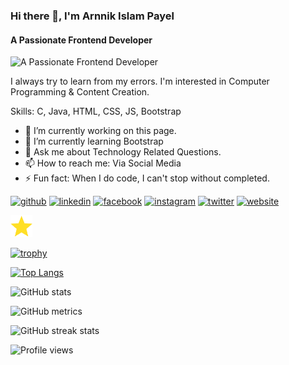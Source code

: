 ### Hi there 👋, I'm Arnnik Islam Payel
#### A Passionate Frontend Developer
![A Passionate Frontend Developer](https://pbs.twimg.com/profile_banners/1466749432712421376/1650170890/1080x360)

I always try to learn from my errors. I'm interested in Computer Programming & Content Creation.

Skills: C, Java, HTML, CSS, JS, Bootstrap

- 🔭 I’m currently working on this page. 
- 🌱 I’m currently learning Bootstrap 
- 💬 Ask me about Technology Related Questions. 
- 📫 How to reach me: Via Social Media 
- ⚡ Fun fact: When I do code, I can't stop without completed. 


[<img src='https://cdn.jsdelivr.net/npm/simple-icons@3.0.1/icons/github.svg' alt='github' height='40'>](https://github.com/arnnikislam)  [<img src='https://cdn.jsdelivr.net/npm/simple-icons@3.0.1/icons/linkedin.svg' alt='linkedin' height='40'>](https://www.linkedin.com/in/arnnik-islam/)  [<img src='https://cdn.jsdelivr.net/npm/simple-icons@3.0.1/icons/facebook.svg' alt='facebook' height='40'>](https://www.facebook.com/arnnikislampayel.fb)  [<img src='https://cdn.jsdelivr.net/npm/simple-icons@3.0.1/icons/instagram.svg' alt='instagram' height='40'>](https://www.instagram.com/arnnik_islam.insta/)  [<img src='https://cdn.jsdelivr.net/npm/simple-icons@3.0.1/icons/twitter.svg' alt='twitter' height='40'>](https://twitter.com/arnnik_islam)  [<img src='https://cdn.jsdelivr.net/npm/simple-icons@3.0.1/icons/icloud.svg' alt='website' height='40'>](arnnik.vercel.app)  

<a href='https://stars.github.com/'><img src='https://raw.githubusercontent.com/acervenky/animated-github-badges/master/assets/starbadge.gif' width='35' height='35'></a> 

[![trophy](https://github-profile-trophy.vercel.app/?username=arnnikislam)](https://github.com/ryo-ma/github-profile-trophy)

[![Top Langs](https://github-readme-stats.vercel.app/api/top-langs/?username=arnnikislam)](https://github.com/anuraghazra/github-readme-stats)

![GitHub stats](https://github-readme-stats.vercel.app/api?username=arnnikislam&show_icons=true)  

![GitHub metrics](https://metrics.lecoq.io/arnnikislam)  

![GitHub streak stats](https://github-readme-streak-stats.herokuapp.com/?user=arnnikislam)  

![Profile views](https://gpvc.arturio.dev/arnnikislam)  
